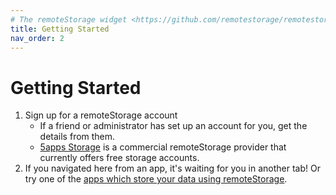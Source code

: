 ```yaml
---
# The remoteStorage widget <https://github.com/remotestorage/remotestorage-widget> links to /get, so consider that if renaming and create appropriate redirects.
title: Getting Started
nav_order: 2
---
```


# Getting Started

1. Sign up for a remoteStorage account
    - If a friend or administrator has set up an account for you, get the details from them.
    - [5apps Storage](https://5apps.com/storage/beta) is a commercial
     remoteStorage provider that currently offers free storage accounts.
2. If you navigated here from an app, it's waiting for you in another tab! 
   Or try one of the [apps which store your data using remoteStorage](/apps).
